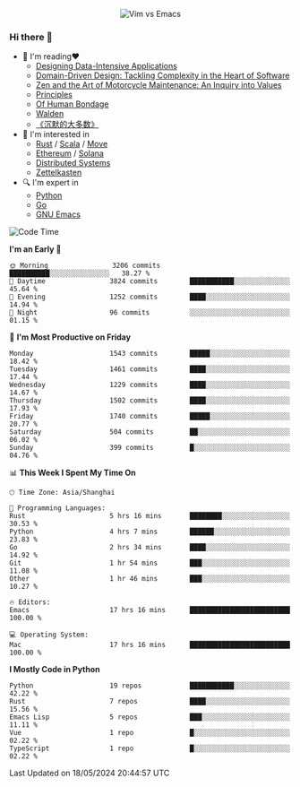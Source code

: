 <p align="center">
    <img src="https://gist.githubusercontent.com/coldnight/e696baffb094e71c96cb302118878eae/raw/40ea5053a6f66cc65f90f437e4173497da225958/banner.gif" alt="Vim vs Emacs" />
</p>

### Hi there 👋

- 📖 I'm reading❤️
    + [Designing Data-Intensive Applications](https://www.oreilly.com/library/view/designing-data-intensive-applications/9781491903063/)
    + [Domain-Driven Design: Tackling Complexity in the Heart of Software](https://www.dddcommunity.org/book/evans_2003/)
    + [Zen and the Art of Motorcycle Maintenance: An Inquiry into Values](https://en.wikipedia.org/wiki/Zen_and_the_Art_of_Motorcycle_Maintenance)
    + [Principles](https://www.principles.com/)
    + [Of Human Bondage](https://en.wikipedia.org/wiki/Of_Human_Bondage)
    + [Walden](https://en.wikipedia.org/wiki/Walden)
    + [《沉默的大多数》](https://en.wikipedia.org/wiki/Silent_majority)
- 🌱 I'm interested in
    + [Rust](https://www.rust-lang.org/) / [Scala](https://www.scala-lang.org/) / [Move](https://github.com/move-language/move/)
    + [Ethereum](https://ethereum.org/en/) / [Solana](https://solana.com/)
	+ [Distributed Systems](https://www.linuxzen.com/notes/topics/20200320174417_%E5%88%86%E5%B8%83%E5%BC%8F/)
	+ [Zettelkasten](https://www.linuxzen.com/notes/notes/20220120080920-slip_box/)
- 🔍 I'm expert in
    + [Python](https://www.python.org/)
    + [Go](https://go.dev/)
    + [GNU Emacs](https://www.gnu.org/software/emacs/)

<!--START_SECTION:waka-->
![Code Time](http://img.shields.io/badge/Code%20Time-2%2C890%20hrs%2024%20mins-blue)

**I'm an Early 🐤** 

```text
🌞 Morning                3206 commits        ██████████░░░░░░░░░░░░░░░   38.27 % 
🌆 Daytime                3824 commits        ███████████░░░░░░░░░░░░░░   45.64 % 
🌃 Evening                1252 commits        ████░░░░░░░░░░░░░░░░░░░░░   14.94 % 
🌙 Night                  96 commits          ░░░░░░░░░░░░░░░░░░░░░░░░░   01.15 % 
```
📅 **I'm Most Productive on Friday** 

```text
Monday                   1543 commits        █████░░░░░░░░░░░░░░░░░░░░   18.42 % 
Tuesday                  1461 commits        ████░░░░░░░░░░░░░░░░░░░░░   17.44 % 
Wednesday                1229 commits        ████░░░░░░░░░░░░░░░░░░░░░   14.67 % 
Thursday                 1502 commits        ████░░░░░░░░░░░░░░░░░░░░░   17.93 % 
Friday                   1740 commits        █████░░░░░░░░░░░░░░░░░░░░   20.77 % 
Saturday                 504 commits         ██░░░░░░░░░░░░░░░░░░░░░░░   06.02 % 
Sunday                   399 commits         █░░░░░░░░░░░░░░░░░░░░░░░░   04.76 % 
```


📊 **This Week I Spent My Time On** 

```text
🕑︎ Time Zone: Asia/Shanghai

💬 Programming Languages: 
Rust                     5 hrs 16 mins       ████████░░░░░░░░░░░░░░░░░   30.53 % 
Python                   4 hrs 7 mins        ██████░░░░░░░░░░░░░░░░░░░   23.83 % 
Go                       2 hrs 34 mins       ████░░░░░░░░░░░░░░░░░░░░░   14.92 % 
Git                      1 hr 54 mins        ███░░░░░░░░░░░░░░░░░░░░░░   11.08 % 
Other                    1 hr 46 mins        ███░░░░░░░░░░░░░░░░░░░░░░   10.27 % 

🔥 Editors: 
Emacs                    17 hrs 16 mins      █████████████████████████   100.00 % 

💻 Operating System: 
Mac                      17 hrs 16 mins      █████████████████████████   100.00 % 
```

**I Mostly Code in Python** 

```text
Python                   19 repos            ███████████░░░░░░░░░░░░░░   42.22 % 
Rust                     7 repos             ████░░░░░░░░░░░░░░░░░░░░░   15.56 % 
Emacs Lisp               5 repos             ███░░░░░░░░░░░░░░░░░░░░░░   11.11 % 
Vue                      1 repo              █░░░░░░░░░░░░░░░░░░░░░░░░   02.22 % 
TypeScript               1 repo              █░░░░░░░░░░░░░░░░░░░░░░░░   02.22 % 
```




 Last Updated on 18/05/2024 20:44:57 UTC
<!--END_SECTION:waka-->

